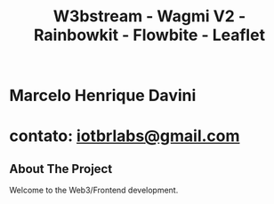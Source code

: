<div align="center">
    <h1>W3bstream - Wagmi V2 - Rainbowkit - Flowbite - Leaflet</h1>
</div>

<br />

# Marcelo Henrique Davini
# contato: iotbrlabs@gmail.com

## About The Project
Welcome to the Web3/Frontend development.
